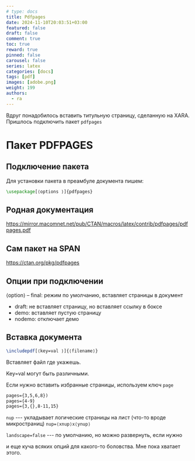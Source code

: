 ```yaml
---
# type: docs 
title: Pdfpages
date: 2024-11-10T20:03:51+03:00
featured: false
draft: false
comment: true
toc: true
reward: true
pinned: false
carousel: false
series: latex
categories: [docs]
tags: [pdf]
images: [adobe.png]
weight: 199
authors:
  - ra
---
```


Вдруг понадобилось вставить титульную страницу, сделанную на XARA. Пришлось подключить пакет `pdfpages`

<!--more-->

# Пакет PDFPAGES
## Подключение пакета

Для установки пакета в преамбуле документа пишем:
```tex
\usepackage[⟨options ⟩]{pdfpages}
```

## Родная документация
https://mirror.macomnet.net/pub/CTAN/macros/latex/contrib/pdfpages/pdfpages.pdf

## Сам пакет на SPAN 
https://ctan.org/pkg/pdfpages

## Опции при подключении

⟨option⟩ 
 – final: режим по умолчанию, вставляет страницы в документ
 - draft: не вставляет страницу, но вставляет ссылку в боксе  
 - demo: вставляет пустую страницу 
 - nodemo: отключает демо
 
 ## Вставка документа
 
 ```tex
 \includepdf[⟨key=val ⟩]{⟨filename⟩}
 ```
 Вставляет файл где укажешь.
 
 Key=val могут быть различными.
 
 Если нужно вставить избранные страницы, используем ключ `page`
 ```tex
pages={3,5,6,8})
pages={4-9}
pages={3,{},8-11,15}
```

`nup` --- укладывает логические страницы на лист (что-то вроде микространиц) `nup=⟨xnup⟩x⟨ynup⟩`

`landscape=false` --- по умолчанию, но можно развернуть, если нужно

и еще куча всяких опций для какого-то боловства. Мне пока хватает этого.

